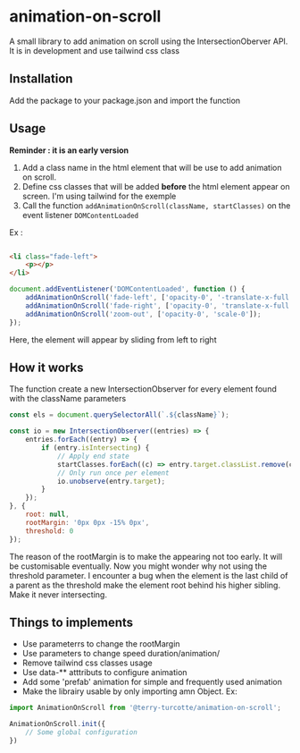 # animation-on-scroll

A small library to add animation on scroll using the IntersectionOberver API. It is in development and use tailwind css
class

## Installation

Add the package to your package.json and import the function

## Usage

**Reminder : it is an early version**

1. Add a class name in the html element that will be use to add animation on scroll.
2. Define css classes that will be added **before** the html element appear on screen. I'm using tailwind for the
   exemple
3. Call the function ``addAnimationOnScroll(className, startClasses)`` on the event listener `DOMContentLoaded`

Ex :

```html

<li class="fade-left">
    <p></p>
</li>
```

```javascript
document.addEventListener('DOMContentLoaded', function () {
    addAnimationOnScroll('fade-left', ['opacity-0', '-translate-x-full']);
    addAnimationOnScroll('fade-right', ['opacity-0', 'translate-x-full']);
    addAnimationOnScroll('zoom-out', ['opacity-0', 'scale-0']);
});
```

Here, the element will appear by sliding from left to right

## How it works

The function create a new IntersectionObserver for every element found with the className parameters

```javascript
const els = document.querySelectorAll(`.${className}`);

const io = new IntersectionObserver((entries) => {
    entries.forEach((entry) => {
        if (entry.isIntersecting) {
            // Apply end state
            startClasses.forEach((c) => entry.target.classList.remove(c));
            // Only run once per element
            io.unobserve(entry.target);
        }
    });
}, {
    root: null,
    rootMargin: '0px 0px -15% 0px',
    threshold: 0
});
```

The reason of the rootMargin is to make the appearing not too early. It will be customisable eventually. Now you might
wonder why not using the threshold parameter. I encounter a bug when the element is the last child of a parent as the
threshold make the element root behind his higher sibling. Make it never intersecting.

## Things to implements

- Use parameterrs to change the rootMargin
- Use parameters to change speed duration/animation/
- Remove tailwind css classes usage
- Use data-** atttributs to configure animation
- Add some 'prefab' animation for simple and frequently used animation
- Make the librairy usable by only importing amn Object. Ex:

```javascript
import AnimationOnScroll from '@terry-turcotte/animation-on-scroll';

AnimationOnScroll.init({
    // Some global configuration
})
```
